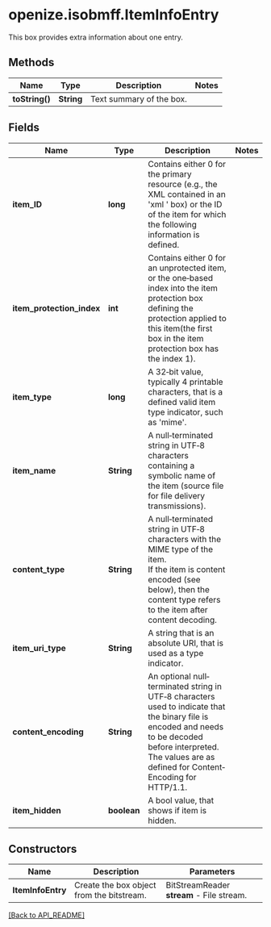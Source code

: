 # openize.isobmff.ItemInfoEntry

This box provides extra information about one entry.

## Methods

Name | Type | Description | Notes
------------ | ------------- | ------------- | -------------
**toString()** | **String** | Text summary of the box. | 

## Fields

Name | Type | Description | Notes
------------ | ------------- | ------------- | -------------
**item_ID** | **long** | Contains either 0 for the primary resource (e.g., the XML contained in an 'xml ' box) or the ID of the item for which the following information is defined. | 
**item_protection_index** | **int** | Contains either 0 for an unprotected item, or the one‐based index into the item protection  box defining the protection applied to this item(the first box in the item protection box has the index 1). | 
**item_type** | **long** | A 32‐bit value, typically 4 printable characters, that is a defined valid item type indicator, such as 'mime'. | 
**item_name** | **String** | A null‐terminated string in UTF‐8 characters containing a symbolic name of the item (source file for file delivery transmissions). | 
**content_type** | **String** | A null‐terminated string in UTF‐8 characters with the MIME type of the item.<br />If the item is content encoded (see below), then the content type refers to the item after content decoding. | 
**item_uri_type** | **String** | A string that is an absolute URI, that is used as a type indicator. | 
**content_encoding** | **String** | An optional null‐terminated string in UTF‐8 characters used to indicate that the binary file is encoded and needs to be decoded before interpreted. The values are as defined for Content‐Encoding for HTTP/1.1. | 
**item_hidden** | **boolean** | A bool value, that shows if item is hidden. | 

## Constructors

Name | Description | Parameters
------------ | ------------- | -------------
**ItemInfoEntry** | Create the box object from the bitstream. | BitStreamReader **stream** - File stream.

[[Back to API_README]](API_README.md)